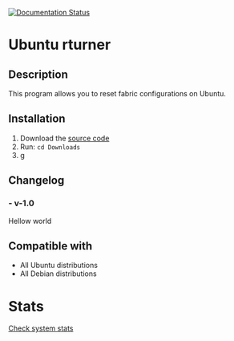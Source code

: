 [![Documentation Status](https://readthedocs.org/projects/skarlotastro/badge/?version=latest)](https://skarlotastro.readthedocs.io/es/latest/?badge=latest)

# Ubuntu rturner

## Description
This program allows you to reset fabric configurations on Ubuntu.

## Installation

1. Download the [source code](https://github.com/skarlotastro/SkarlotAstro/blob/main/app/skarlotastro.sh)
2. Run: ```cd Downloads```
3. g

## Changelog
### - v-1.0
Hellow world

## Compatible with
- All Ubuntu distributions
- All Debian distributions

# Stats
[Check system stats](https://stats.uptimerobot.com/lMZ0kI1Y4w)
